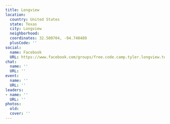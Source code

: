 ```yaml
---
title: Longview
location:
  country: United States
  state: Texas
  city: Longview
  neighborhood: 
  coordinates: 32.500704, -94.740489
  plusCode: ''
social:
  name: Facebook
  URL: https://www.facebook.com/groups/free.code.camp.tyler.longview.texas
chat:
  name: ''
  URL: ''
event:
  name: ''
  URL: ''
leaders:
- name: ''
  URL: ''
photos:
  old: 
  cover: ''
---
```

